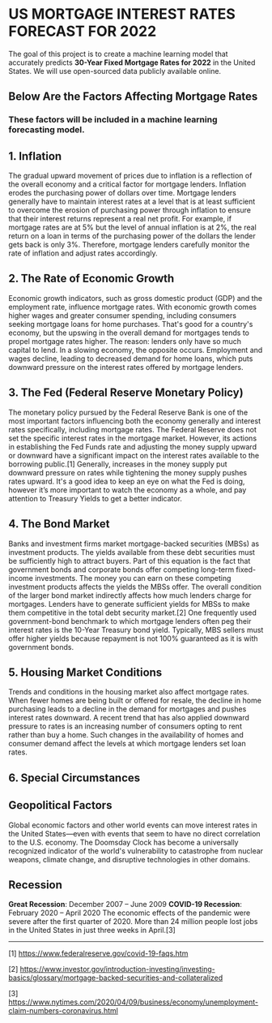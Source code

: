 # US MORTGAGE INTEREST RATES FORECAST FOR 2022
The goal of this project is to create a machine learning model that accurately predicts <strong>30-Year Fixed Mortgage Rates for 2022</strong> in the United States. We will use open-sourced data publicly available online.

## Below Are the Factors Affecting Mortgage Rates
### These factors will be included in a machine learning forecasting model.

## 1. Inflation

The gradual upward movement of prices due to inflation is a reflection of the overall economy and a critical factor for mortgage lenders. Inflation erodes the purchasing power of dollars over time. Mortgage lenders generally have to maintain interest rates at a level that is at least sufficient to overcome the erosion of purchasing power through inflation to ensure that their interest returns represent a real net profit.
For example, if mortgage rates are at 5% but the level of annual inflation is at 2%, the real return on a loan in terms of the purchasing power of the dollars the lender gets back is only 3%. Therefore, mortgage lenders carefully monitor the rate of inflation and adjust rates accordingly.

## 2. The Rate of Economic Growth

Economic growth indicators, such as gross domestic product (GDP) and the employment rate, influence mortgage rates. With economic growth comes higher wages and greater consumer spending, including consumers seeking mortgage loans for home purchases. That's good for a country's economy, but the upswing in the overall demand for mortgages tends to propel mortgage rates higher. The reason: lenders only have so much capital to lend.
In a slowing economy, the opposite occurs. Employment and wages decline, leading to decreased demand for home loans, which puts downward pressure on the interest rates offered by mortgage lenders.

## 3. The Fed (Federal Reserve Monetary Policy)

The monetary policy pursued by the Federal Reserve Bank is one of the most important factors influencing both the economy generally and interest rates specifically, including mortgage rates.
The Federal Reserve does not set the specific interest rates in the mortgage market. However, its actions in establishing the Fed Funds rate and adjusting the money supply upward or downward have a significant impact on the interest rates available to the borrowing public.[1]
Generally, increases in the money supply put downward pressure on rates while tightening the money supply pushes rates upward.
It's a good idea to keep an eye on what the Fed is doing, however it’s more important to watch the economy as a whole, and pay attention to Treasury Yields to get a better indicator.

## 4.  The Bond Market

Banks and investment firms market mortgage-backed securities (MBSs) as investment products. The yields available from these debt securities must be sufficiently high to attract buyers.
Part of this equation is the fact that government bonds and corporate bonds offer competing long-term fixed-income investments. The money you can earn on these competing investment products affects the yields the MBSs offer. The overall condition of the larger bond market indirectly affects how much lenders charge for mortgages. Lenders have to generate sufficient yields for MBSs to make them competitive in the total debt security market.[2]
One frequently used government-bond benchmark to which mortgage lenders often peg their interest rates is the 10-Year Treasury bond yield. Typically, MBS sellers must offer higher yields because repayment is not 100% guaranteed as it is with government bonds.

## 5. Housing Market Conditions

Trends and conditions in the housing market also affect mortgage rates. When fewer homes are being built or offered for resale, the decline in home purchasing leads to a decline in the demand for mortgages and pushes interest rates downward.
A recent trend that has also applied downward pressure to rates is an increasing number of consumers opting to rent rather than buy a home. Such changes in the availability of homes and consumer demand affect the levels at which mortgage lenders set loan rates.

## 6. Special Circumstances

## Geopolitical Factors

Global economic factors and other world events can move interest rates in the United States—even with events that seem to have no direct correlation to the U.S. economy. The Doomsday Clock has become a universally recognized indicator of the world's vulnerability to catastrophe from nuclear weapons, climate change, and disruptive technologies in other domains.

## Recession

<strong>Great Recession</strong>: December 2007 – June 2009
<strong>COVID-19 Recession</strong>: February 2020 – April 2020
The economic effects of the pandemic were severe after the first quarter of 2020. More than 24 million people lost jobs in the United States in just three weeks in April.[3]

____

[1] https://www.federalreserve.gov/covid-19-faqs.htm

[2] https://www.investor.gov/introduction-investing/investing-basics/glossary/mortgage-backed-securities-and-collateralized

[3] https://www.nytimes.com/2020/04/09/business/economy/unemployment-claim-numbers-coronavirus.html
